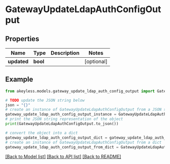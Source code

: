 # GatewayUpdateLdapAuthConfigOutput


## Properties

Name | Type | Description | Notes
------------ | ------------- | ------------- | -------------
**updated** | **bool** |  | [optional] 

## Example

```python
from akeyless.models.gateway_update_ldap_auth_config_output import GatewayUpdateLdapAuthConfigOutput

# TODO update the JSON string below
json = "{}"
# create an instance of GatewayUpdateLdapAuthConfigOutput from a JSON string
gateway_update_ldap_auth_config_output_instance = GatewayUpdateLdapAuthConfigOutput.from_json(json)
# print the JSON string representation of the object
print(GatewayUpdateLdapAuthConfigOutput.to_json())

# convert the object into a dict
gateway_update_ldap_auth_config_output_dict = gateway_update_ldap_auth_config_output_instance.to_dict()
# create an instance of GatewayUpdateLdapAuthConfigOutput from a dict
gateway_update_ldap_auth_config_output_from_dict = GatewayUpdateLdapAuthConfigOutput.from_dict(gateway_update_ldap_auth_config_output_dict)
```
[[Back to Model list]](../README.md#documentation-for-models) [[Back to API list]](../README.md#documentation-for-api-endpoints) [[Back to README]](../README.md)


